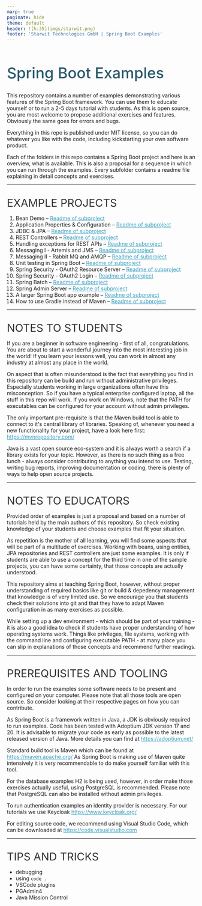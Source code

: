 ```yaml
---
marp: true
paginate: hide
theme: default 
header: ![h:35](imgs/starwit.png)
footer: 'Starwit Technologies GmbH | Spring Boot Examples'
---
```


<style>
header {
  text-align: right;
  font-size: 0.7rem;
  color: #bbb;
  margin: 20px;
  left: 0px;
  right: 0px;
  padding-top: 5px;
}
footer {
  font-size: 0.7rem;
  color: #bbb;
}
section.lead {
  text-align: left;
  margin-bottom: 40px;
}
section {
  font-size: 1.2rem;
}
section.lead h1 {
  text-align: center;
  font-size: 2.5rem;
  font-weight: 600;
}
section.linked footer {
  display: none;
}
section.linked header {
  display: none;
}
section.quote {
  font-size: 1.0rem;
  text-align: center;
  font-style: italic;
  color: #555;
}

h1 {
  font-size: 2.5rem;
  font-weight: 500;
  color: #2B5A6A;
}
h2 {
  font-size: 1.8rem;
  font-weight: 400;
  color: #333;
  margin-top: 30px;
  margin-bottom: 15px;
  text-transform: uppercase;
}
h3 {
    margin-top: 10px;
    margin-bottom: 0px;
}
a {
  color: #3A9FC1;
}
a:hover {
  color: #1E708B; 
  text-decoration: underline; 
}

</style>

<!-- _class: lead -->
# Spring Boot Examples

This repository contains a number of examples demonstrating various features of the Spring Boot framework. You can use them to educate yourself or to run a 2-5 days tutorial with students. As this is open source, you are most welcome to propose additional exercises and features. Obviously the same goes for errors and bugs.

Everything in this repo is published under MIT license, so you can do whatever you like with the code, including kickstarting your own software product.

Each of the folders in this repo contains a Spring Boot project and here is an overview, what is available. This is also a proposal for a sequence in which you can run through the examples. Every subfolder contains a readme file explaining in detail concepts and exercises.

---
## Example Projects

1. Bean Demo – [Readme of subproject](beandemo/slides.md)
2. Application Properties & Configuration – [Readme of subproject](apppropsdemo/slides.md)
3. JDBC & JPA – [Readme of subproject](jdbcexample/slides.md)
4. REST Controllers – [Readme of subproject](restdemo/slides.md)
5. Handling exceptions for REST APIs – [Readme of subproject](rest-exception-handling/slides.md)
6. Messaging I - Artemis and JMS – [Readme of subproject](messaging-demo/slides.md)
7. Messaging II - Rabbit MQ and AMQP – [Readme of subproject](rabbit-mq/slides.md)
8. Unit testing in Spring Boot – [Readme of subproject](testexample/slides.md)
9. Spring Security - OAuth2 Resource Server – [Readme of subproject](oauth2-resource-server/slides.md)
10. Spring Security - OAuth2 Login –  [Readme of subproject](security-redirect/slides.md)
11. Spring Batch – [Readme of subproject](batchexample/slides.md)
12. Spring Admin Server – [Readme of subproject](admin-server/slides.md)
13. A larger Spring Boot app example – [Readme of subproject](usermanagement/slides.MD)
14. How to use Gradle instead of Maven – [Readme of subproject](gradledemo/slides.md)

---
## Notes to Students
If you are a beginner in software engineering - first of all, congratulations. You are about to start a wonderful journey into the most interesting job in the world! If you learn your lessons well, you can work in almost any industry at almost any place in the world. 

On aspect that is often misunderstood is the fact that everything you find in this repository can be build and run without administrative privileges. Especially students working in large organizations often have this misconception. So if you have a typical enterprise configured laptop, all the stuff in this repo will work. If you work on Windows, note that the PATH for executables can be configured for your account without admin privileges.

The only important pre-requisite is that the Maven build tool is able to connect to it's central library of libraries. Speaking of, whenever you need a new functionality for your project, have a look here first: https://mvnrepository.com/ 

Java is a vast open source eco-system and it is always worth a search if a library exists for your topic. However, as there is no such thing as a free lunch - always consider contributing to anything you intend to use. Testing, writing bug reports, improving documentation or coding, there is plenty of ways to help open source projects.

---
## Notes to Educators
Provided order of examples is just a proposal and based on a number of tutorials held by the main authors of this repository. So check existing knowledge of your students and choose examples that fit your situation.

As repetition is the mother of all learning, you will find some aspects that will be part of a multitude of exercises. Working with beans, using entities, JPA repositories and REST controllers are just some examples. It is only if students are able to use a concept for the third time in one of the sample projects, you can have some certainty, that those concepts are actually understood.

This repository aims at teaching Spring Boot, however, without proper understanding of required basics like git or build & depedency management that knowledge is of very limited use. So we encourage you that students check their solutions into git and that they have to adapt Maven configuration in as many exercises as possible. 

While setting up a dev environment - which should be part of your training - it is also a good idea to check if students have proper understanding of how operating systems work. Things like privileges, file systems, working with the command line and configuring executable PATH - at many place you can slip in explanations of those concepts and recommend further readings.

---
## Prerequisites and Tooling
In order to run the examples some software needs to be present and configured on your computer. Please note that all those tools are open source. So consider looking at their respective pages on how you can contribute.

As Spring Boot is a framework written in Java, a JDK is obviously required to run examples. Code has been tested with Adoptium JDK version 17 and 20. It is advisable to migrate your code as early as possible to the latest released version of Java. More details you can find at https://adoptium.net/

Standard build tool is Maven which can be found at https://maven.apache.org/ As Spring Boot is making use of Maven quite intensively it is very recommendable to do make yourself familiar with this tool.

For the database examples H2 is being used, however, in order make those exercises actually useful, using PostgreSQL is recommended. Please note that PostgreSQL can also be installed without admin privileges.

To run authentication examples an identity provider is necessary. For our tutorials we use Keycloak https://www.keycloak.org/

For editing source code, we recommend using Visual Studio Code, which can be downloaded at https://code.visualstudio.com 

---
## Tips and Tricks

* debugging
* using `code .`
* VSCode plugins
* PGAdmin4
* Java Mission Control